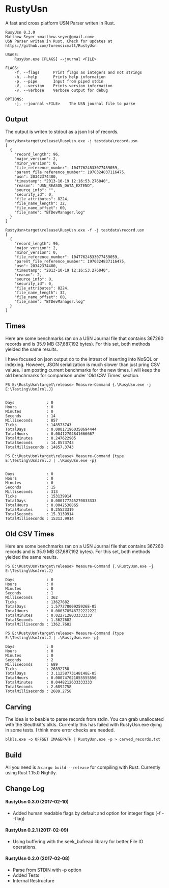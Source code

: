 # RustyUsn
A fast and cross platform USN Parser writen in Rust.

```
RusyUsn 0.3.0
Matthew Seyer <matthew.seyer@gmail.com>
USN Parser writen in Rust. Check for updates at https://github.com/forensicmatt/RustyUsn

USAGE:
    RusyUsn.exe [FLAGS] --journal <FILE>

FLAGS:
    -f, --flags      Print flags as integers and not strings
    -h, --help       Prints help information
    -p, --pipe       Input from piped stdin
    -V, --version    Prints version information
    -v, --verbose    Verbose output for debug

OPTIONS:
    -j, --journal <FILE>    The USN journal file to parse
```

## Output
The output is writen to stdout as a json list of records.

```
RustyUsn>target\release\RusyUsn.exe -j testdata\record.usn
[
  {
    "record_length": 96,
    "major_version": 2,
    "minor_version": 0,
    "file_reference_number": 10477624533077459059,
    "parent_file_reference_number": 1970324837116475,
    "usn": 20342374400,
    "timestamp": "2013-10-19 12:16:53.276040",
    "reason": "USN_REASON_DATA_EXTEND",
    "source_info": "",
    "security_id": 0,
    "file_attributes": 8224,
    "file_name_length": 32,
    "file_name_offset": 60,
    "file_name": "BTDevManager.log"
  }
]

RustyUsn>target\release\RusyUsn.exe -f -j testdata\record.usn
[
  {
    "record_length": 96,
    "major_version": 2,
    "minor_version": 0,
    "file_reference_number": 10477624533077459059,
    "parent_file_reference_number": 1970324837116475,
    "usn": 20342374400,
    "timestamp": "2013-10-19 12:16:53.276040",
    "reason": 2,
    "source_info": 0,
    "security_id": 0,
    "file_attributes": 8224,
    "file_name_length": 32,
    "file_name_offset": 60,
    "file_name": "BTDevManager.log"
  }
]

```
## Times
Here are some benchmarks ran on a USN Journal file that contains 367260 records and is 35.9 MB (37,687,192 bytes). For this set, both methods yielded the same results.

I have focused on json output do to the intrest of inserting into NoSQL or indexing. However, JSON serialization is much slower than just pring CSV values. I am posting current benchmarks for the new times. I will keep the old benchmarks for comparison under 'Old CSV Times' section.

```
PS E:\RustyUsn\target\release> Measure-Command {.\RusyUsn.exe -j E:\Testing\UsnJrnl.J}


Days              : 0
Hours             : 0
Minutes           : 0
Seconds           : 14
Milliseconds      : 857
Ticks             : 148573743
TotalDays         : 0.000171960350694444
TotalHours        : 0.00412704841666667
TotalMinutes      : 0.247622905
TotalSeconds      : 14.8573743
TotalMilliseconds : 14857.3743
```

```
PS E:\RustyUsn\target\release> Measure-Command {type E:\Testing\UsnJrnl.J | .\RusyUsn.exe -p}


Days              : 0
Hours             : 0
Minutes           : 0
Seconds           : 15
Milliseconds      : 313
Ticks             : 153139914
TotalDays         : 0.000177245270833333
TotalHours        : 0.0042538865
TotalMinutes      : 0.25523319
TotalSeconds      : 15.3139914
TotalMilliseconds : 15313.9914
```

## Old CSV Times
Here are some benchmarks ran on a USN Journal file that contains 367260 records and is 35.9 MB (37,687,192 bytes). For this set, both methods yielded the same results.

```
PS E:\RustyUsn\target\release> Measure-Command {.\RustyUsn.exe -j E:\Testing\UsnJrnl.J}

Days              : 0
Hours             : 0
Minutes           : 0
Seconds           : 1
Milliseconds      : 362
Ticks             : 13627682
TotalDays         : 1.57727800925926E-05
TotalHours        : 0.000378546722222222
TotalMinutes      : 0.0227128033333333
TotalSeconds      : 1.3627682
TotalMilliseconds : 1362.7682
```

```
PS E:\RustyUsn\target\release> Measure-Command {type E:\Testing\UsnJrnl.J | .\RustyUsn.exe -p}

Days              : 0
Hours             : 0
Minutes           : 0
Seconds           : 2
Milliseconds      : 689
Ticks             : 26892758
TotalDays         : 3.11258773148148E-05
TotalHours        : 0.000747021055555556
TotalMinutes      : 0.0448212633333333
TotalSeconds      : 2.6892758
TotalMilliseconds : 2689.2758
```

## Carving
The idea is to beable to parse records from stdin. You can grab unallocated with the Sleuthkit's blkls. Currently this has failed with RustyUsn.exe dying in some tests. I think more error checks are needed.
```
blkls.exe -o OFFSET IMAGEPATH | RustyUsn.exe -p > carved_records.txt
```

## Build
All you need is a ```cargo build --release``` for compiling with Rust. Currently using Rust 1.15.0 Nightly.

## Change Log
#### RustyUsn 0.3.0 (2017-02-10)
- Added human readable flags by default and option for integer flags (-f --flag)

#### RustyUsn 0.2.1 (2017-02-09)
- Using buffering with the seek_bufread library for better File IO operations.

#### RustyUsn 0.2.0 (2017-02-08)
- Parse from STDIN with -p option
- Added Tests
- Internal Restructure

